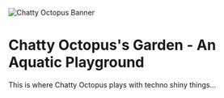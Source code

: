 ![Chatty Octopus Banner](https://garden.chattyoctopus.com/images/octopus_banner.jpg)

# Chatty Octopus's Garden - An Aquatic Playground

This is where Chatty Octopus plays with techno shiny things...
